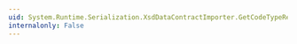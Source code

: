 ```yaml
---
uid: System.Runtime.Serialization.XsdDataContractImporter.GetCodeTypeReference(System.Xml.XmlQualifiedName)
internalonly: False
---
```

